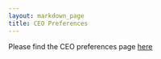 ```yaml
---
layout: markdown_page
title: CEO Preferences
---
```

Please find the CEO preferences page [here](https://github.com/daijapan/test/tree/master/ceo/index.html.md)